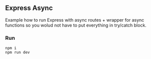 ## Express Async

Example how to run Express with async routes + wrapper for async functions so you wolud not have to put everything in try/catch block.

### Run

```
npm i
npm run dev
```